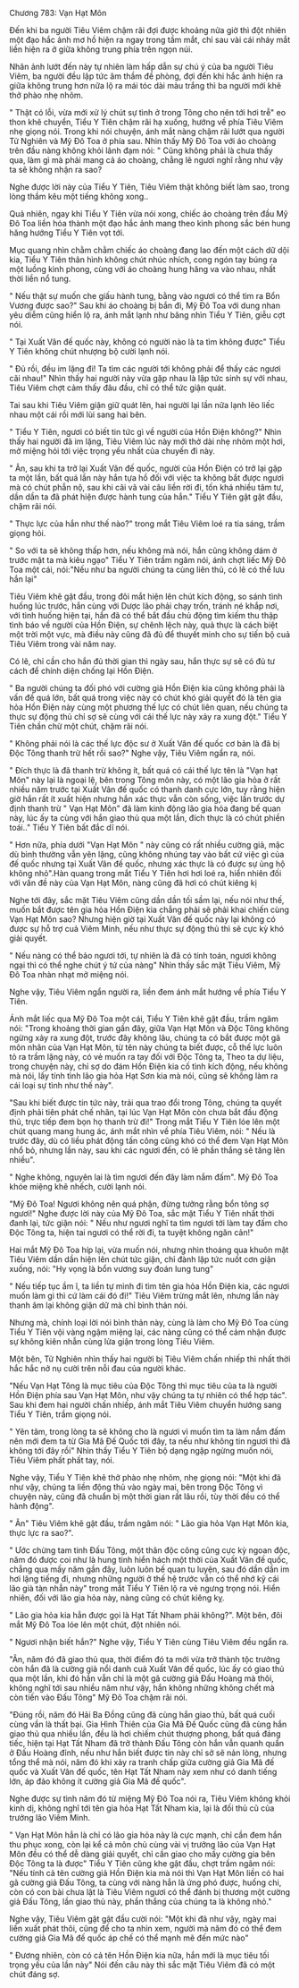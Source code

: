 




Chương 783: Vạn Hạt Môn


Đến khi ba người Tiêu Viêm chậm rãi đợi được khoảng nửa giờ thì đột nhiên một đạo hắc ảnh mơ hồ hiện ra ngay trong tầm mắt, chỉ sau vài cái nháy mắt liền hiện ra ở giữa không trung phía trên ngọn núi.

Nhân ảnh lướt đến này tự nhiên làm hấp dẫn sự chú ý của ba người Tiêu Viêm, ba người đều lập tức âm thầm đề phòng, đợi đến khi hắc ảnh hiện ra giữa không trung hơn nữa lộ ra mái tóc dài màu trắng thì ba người mới khẽ thở phào nhẹ nhõm.

" Thật có lỗi, vừa mới xử lý chút sự tình ở trong Tông cho nên tới hơi trễ" eo thon khẽ chuyển, Tiểu Y Tiên chậm rãi hạ xuống, hướng về phía Tiêu Viêm nhẹ giọng nói. Trong khi nói chuyện, ánh mắt nàng chậm rãi lướt qua người Tử Nghiên và Mỹ Đô Toa ở phía sau. Nhìn thấy Mỹ Đô Toa với áo choàng trên đầu nàng không khỏi lãnh đạm nói: " Cũng không phải là chưa thấy qua, làm gì mà phải mang cả áo choàng, chẳng lẽ ngươi nghĩ rằng như vậy ta sẽ không nhận ra sao?

Nghe được lời này của Tiểu Y Tiên, Tiêu Viêm thật không biết làm sao, trong lòng thầm kêu một tiếng không xong..

Quả nhiên, ngay khi Tiểu Y Tiên vừa nói xong, chiếc áo choàng trên đầu Mỹ Đô Toa liền hóa thành một đạo hắc ảnh mang theo kình phong sắc bén hung hăng hướng Tiểu Y Tiên vọt tới.

Mục quang nhìn chằm chằm chiếc áo choàng đang lao đến một cách dữ dội kia, Tiểu Y Tiên thân hình không chút nhúc nhích, cong ngón tay búng ra một luồng kình phong, cùng với áo choàng hung hăng va vào nhau, nhất thời liền nổ tung.

" Nếu thật sự muốn che giấu hành tung, bằng vào ngươi có thể tìm ra Bổn Vương được sao?" Sau khi áo choàng bị bắn đi, Mỹ Đô Toa với dung nhan yêu diễm cũng hiển lộ ra, ánh mắt lạnh như băng nhìn Tiểu Y Tiên, giễu cợt nói.

" Tại Xuất Vân đế quốc này, không có người nào là ta tìm không được" Tiểu Y Tiên không chút nhượng bộ cười lạnh nói.

" Đủ rồi, đều im lặng đi! Ta tìm các người tới không phải để thấy các ngươi cãi nhau!" Nhìn thấy hai người này vừa gặp nhau là lập tức sinh sự với nhau, Tiêu Viêm chợt cảm thấy đâu đầu, chỉ có thể tức giận quát.

Tai sau khi Tiêu Viêm giận giữ quát lên, hai người lại lần nữa lạnh lẽo liếc nhau một cái rồi mới lùi sang hai bên.

" Tiểu Y Tiên, ngươi có biết tin tức gì về người của Hồn Điện không?" Nhìn thấy hai người đã im lặng, Tiêu Viêm lúc này mới thở dài nhẹ nhõm một hơi, mở miệng hỏi tới việc trọng yếu nhất của chuyến đi này.

" Ân, sau khi ta trở lại Xuất Vân đế quốc, người của Hồn Điện có trở lại gặp ta một lần, bất quá lần này hắn tựa hồ đối với việc ta không bắt được ngươi mà có chút phẫn nộ, sau khi cãi vã vài câu liền rời đi, tốn khá nhiều tâm tư, dần dần ta đã phát hiện được hành tung của hắn." Tiểu Y Tiên gật gật đầu, chậm rãi nói.

" Thực lực của hắn như thế nào?" trong mắt Tiêu Viêm loé ra tia sáng, trầm giọng hỏi.

" So với ta sẽ không thấp hơn, nếu không mà nói, hắn cũng không dám ở trước mặt ta mà kiêu ngạo" Tiểu Y Tiên trầm ngâm nói, ánh chợt liếc Mỹ Đô Toa một cái, nói:"Nếu như ba người chúng ta cùng liên thủ, có lẽ có thể lưu hắn lại"

Tiêu Viêm khẽ gật đầu, trong đôi mắt hiện lên chút kích động, so sánh tình huống lúc trước, hắn cùng với Dược lão phải chạy trốn, tránh né khắp nơi, với tình huống hiện tại, hắn đã có thể bắt đầu chủ động tìm kiếm thu thập tình báo về người của Hồn Điện, sự chênh lệch này, quả thực là cách biệt một trời một vực, mà điều này cũng đã đủ để thuyết minh cho sự tiến bộ cuả Tiêu Viêm trong vài năm nay.

Có lẽ, chỉ cần cho hắn đủ thời gian thì ngày sau, hắn thực sự sẽ có đủ tư cách để chính diện chống lại Hồn Điện.

" Ba người chúng ta đối phó với cường giả Hồn Điện kia cũng không phải là vấn đề quá lớn, bất quá trong việc này có chút khó giải quyết đó là tên gia hỏa Hồn Điện này cùng một phương thế lực có chút liên quan, nếu chúng ta thực sự động thủ chỉ sợ sẽ cùng với cái thế lực này xảy ra xung đột." Tiểu Y Tiên chần chừ một chút, chậm rãi nói.

" Không phải nói là các thế lực độc sư ở Xuất Vân đế quốc cơ bản là đã bị Độc Tông thanh trừ hết rồi sao?" Nghe vậy, Tiêu Viêm ngẩn ra, nói.

" Đích thực là đã thanh trừ không ít, bất quá có cái thế lực tên là "Vạn hạt Môn" này lại là ngoại lệ, bên trong Tông môn này, có một lão gia hỏa ở rất nhiều năm trước tại Xuất Vân đế quốc có thanh danh cực lớn, tuy rằng hiện giờ hắn rất ít xuất hiện nhưng hắn xác thực vẫn còn sống, việc lần trước dự định thanh trừ " Vạn Hạt Môn" đã làm kinh động lão gia hỏa đang bế quan này, lúc ấy ta cùng với hắn giao thủ qua một lần, đích thực là có chút phiền toái.." Tiểu Y Tiên bất đắc dĩ nói.

" Hơn nữa, phía dưới "Vạn Hạt Môn " này cũng có rất nhiều cường giả, mặc dù bình thường vẫn yên lặng, cũng không nhúng tay vào bất cứ việc gì của đế quốc nhưng tại Xuất Vân đế quốc, nhưng xác thực là có được sự ủng hộ không nhỏ".Hàn quang trong mắt Tiểu Y Tiên hơi hơi loé ra, hiển nhiên đối với vấn đề này của Vạn Hạt Môn, nàng cũng đã hơi có chút kiêng kị

Nghe tới đây, sắc mặt Tiêu Viêm cũng dần dần tối sầm lại, nếu nói như thế, muốn bắt được tên gia hỏa Hồn Điện kia chẳng phải sẽ phải khai chiến cùng Vạn Hạt Môn sao? Nhưng hiện giờ tại Xuất Vân đế quốc này lại không có được sự hỗ trợ cuả Viêm Minh, nếu như thực sự động thủ thì sẽ cực kỳ khó giải quyết.

" Nếu nàng có thể bảo ngươi tới, tự nhiên là đã có tính toán, ngươi không ngại thì có thể nghe chút ý tứ của nàng" Nhìn thấy sắc mặt Tiêu Viêm, Mỹ Đô Toa nhàn nhạt mở miệng nói.

Nghe vậy, Tiêu Viêm ngẩn người ra, liền đem ánh mắt hướng về phía Tiểu Y Tiên.

Ánh mắt liếc qua Mỹ Đô Toa một cái, Tiểu Y Tiên khẽ gật đầu, trầm ngâm nói: "Trong khoảng thời gian gần đây, giữa Vạn Hạt Môn và Độc Tông không ngừng xảy ra xung đột, trước đây không lâu, chúng ta có bắt được một gã môn nhân của Vạn Hạt Môn, từ tên này chúng ta biết được, cỗ thế lực luôn tỏ ra trầm lặng này, có vẻ muốn ra tay đối với Độc Tông ta, Theo ta dự liệu, trong chuyện này, chỉ sợ do đám Hồn Điện kia cố tình kích động, nếu không mà nói, lấy tính tình lão gia hỏa Hạt Sơn kia mà nói, cũng sẽ không làm ra cái loại sự tình như thế này".

"Sau khi biết được tin tức này, trải qua trao đổi trong Tông, chúng ta quyết định phải tiên phát chế nhân, tại lúc Vạn Hạt Môn còn chưa bắt đầu động thủ, trực tiếp đem bọn họ thanh trừ đi!" Trong mắt Tiểu Y Tiên lóe lên một chút quang mang hung ác, ánh mắt nhìn về phía Tiêu Viêm, nói: " Nếu là trước đây, dù có liều phát động tấn công cũng khó có thể đem Vạn Hạt Môn nhổ bỏ, nhưng lần này, sau khi các ngươi đến, có lẽ phần thắng sẽ tăng lên nhiều".

" Nghe không, nguyên lai là tìm ngươi đến đây làm nắm đấm". Mỹ Đô Toa khóe miệng khẽ nhếch, cười lạnh nói.

"Mỹ Đô Toa! Ngươi không nên quá phận, đừng tưởng rằng bổn tông sợ ngươi!" Nghe được lời này của Mỹ Đô Toa, sắc mặt Tiểu Y Tiên nhất thời đanh lại, tức giận nói: " Nếu như ngươi nghĩ ta tìm ngươi tới làm tay đấm cho Độc Tông ta, hiện tai ngươi có thể rời đi, ta tuyệt không ngăn cản!"

Hai mắt Mỹ Đô Toa híp lại, vừa muốn nói, nhưng nhìn thoáng qua khuôn mặt Tiêu Viêm dần dần hiện lên chút tức giận, chỉ đành lập tức nuốt cơn giận xuống, nói: "Hy vọng là bổn vương suy đoán lung tung"

" Nếu tiếp tục ầm ĩ, ta liền tự mình đi tìm tên gia hỏa Hồn Điện kia, các ngươi muốn làm gì thì cứ làm cái đó đi!" Tiêu Viêm trừng mắt lên, nhưng lần này thanh âm lại không giận dữ mà chỉ bình thản nói.

Nhưng mà, chính loại lời nói bình thản này, cùng là làm cho Mỹ Đô Toa cùng Tiểu Y Tiên vội vàng ngậm miệng lại, các nàng cũng có thể cảm nhận được sự không kiên nhẫn cùng lửa giận trong lòng Tiêu Viêm.

Một bên, Tử Nghiên nhìn thấy hai người bị Tiêu Viêm chấn nhiếp thì nhất thời hắc hắc nở nụ cười trên nỗi đau của người khác.

"Nếu Vạn Hạt Tông là mục tiêu của Độc Tông thì mục tiêu của ta là người Hồn Điện phía sau Vạn Hạt Môn, như vậy chúng ta tự nhiên có thể hợp tác". Sau khi đem hai người chấn nhiếp, ánh mắt Tiêu Viêm chuyển hướng sang Tiểu Y Tiên, trầm giọng nói.

" Yên tâm, trong lòng ta sẽ không cho là ngươi vì muốn tìm ta làm nắm đấm nên mới đem ta từ Gia Mã Đế Quốc tới đây, ta nếu như không tin ngươi thì đã không tới đây rồi" Nhìn thấy Tiểu Y Tiên bộ dạng ngập ngừng muốn nói, Tiêu Viêm phất phất tay, nói.

Nghe vậy, Tiểu Y Tiên khẽ thở phào nhẹ nhõm, nhẹ giọng nói: "Một khi đã như vậy, chúng ta liền động thủ vào ngày mai, bên trong Độc Tông vì chuyện này, cũng đã chuẩn bị một thời gian rất lâu rồi, tùy thời đều có thể hành động".

" Ân" Tiêu Viêm khẽ gật đầu, trầm ngâm nói: " Lão gia hỏa Vạn Hạt Môn kia, thực lực ra sao?".

" Ước chừng tam tinh Đấu Tông, một thân độc công cũng cực kỳ ngoan độc, năm đó được coi như là hung tinh hiển hách một thời của Xuất Vân đế quốc, chẳng qua mấy năm gần đây, luôn luôn bế quan tu luyện, sau đó dần dần im hơi lặng tiếng đi, nhưng những người ở thế hệ trước vẫn có thể nhớ kỹ cái lão già tàn nhẫn này" trong mắt Tiểu Y Tiên lộ ra vẻ ngưng trọng nói. Hiển nhiên, đối với lão gia hỏa này, nàng cũng có chút kiêng kỵ.

" Lão gia hỏa kia hẳn được gọi là Hạt Tất Nham phải không?". Một bên, đôi mắt Mỹ Đô Toa lóe lên một chút, đột nhiên nói.

" Ngươi nhận biết hắn?" Nghe vậy, Tiểu Y Tiên cùng Tiêu Viêm đều ngẩn ra.

"Ân, năm đó đã giao thủ qua, thời điểm đó ta mới vừa trở thành tộc trưởng còn hắn đã là cường giả nổi danh cuả Xuất Vân đế quốc, lúc ấy có giao thủ qua một lần, khi đó hắn vẫn chỉ là một gã cường giả Đấu Hoàng mà thôi, không nghĩ tới sau nhiều năm như vậy, hắn không những không chết mà còn tiến vào Đấu Tông" Mỹ Đô Toa chậm rãi nói.

"Đúng rồi, năm đó Hải Ba Đồng cũng đã cùng hắn giao thủ, bất quá cuối cùng vần là thất bại. Gia Hình Thiên của Gia Mã Đế Quốc cũng đã cùng hắn giao thủ qua nhiều lần, đều là hơi chiếm chút thượng phong, bất quá đáng tiếc, hiện tại Hạt Tất Nham đã trở thành Đấu Tông còn hắn vẫn quanh quẩn ở Đấu Hoàng đỉnh, nếu như hắn biết được tin này chỉ sở sẽ nản lòng, nhưng tổng thể mà nói, năm đó khi xảy ra tranh chấp giữa cường giả Gia Mã đế quốc và Xuất Vân đế quốc, tên Hạt Tất Nham này xem như có danh tiếng lớn, áp đảo không ít cường giả Gia Mã đế quốc".

Nghe được sự tình năm đó từ miệng Mỹ Đô Toa nói ra, Tiêu Viêm không khỏi kinh dị, không nghĩ tới tên gia hỏa Hạt Tất Nham kia, lại là đối thủ cũ của trưởng lão Viêm Minh.

" Vạn Hạt Môn hẳn là chỉ có lão gia hỏa này là cực mạnh, chỉ cần đem hắn thu phục xong, còn lại kể cả môn chủ cùng vài vị trưởng lão của Vạn Hạt Môn đều có thể dễ dàng giải quyết, chỉ cần giao cho mấy cường gia bên Độc Tông ta là được" Tiểu Y Tiên cũng khe gật đầu, chợt trầm ngâm nói: "Nếu tính cả tên cường giả Hồn Điện kia mà nói thì Vạn Hạt Môn liền có hai gã cường giả Đấu Tông, ta cùng với nàng hẳn là ứng phó được, huống chi, còn có con bài chưa lật là Tiêu Viêm ngươi có thể đánh bị thương một cường giả Đấu Tông, lần giao thủ này, phần thắng của chúng ta là không nhỏ."

Nghe vậy, Tiêu Viêm gật gật đầu cười nói: "Một khi đã như vậy, ngày mai liền xuất phát thôi, cũng để cho ta nhìn xem, người mà năm đó có thể đem cường giả Gia Mã đế quốc áp chế có thể mạnh mẽ đến mức nào"

" Đương nhiên, còn có cả tên Hồn Điện kia nữa, hắn mới là mục tiêu tối trọng yếu của lần này" Nói đến câu này thì sắc mặt Tiêu Viêm đã có một chút đáng sợ.




